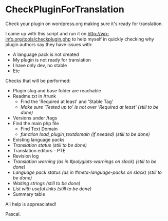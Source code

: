 # CheckPluginForTranslation
Check your plugin on wordpress.org making sure it's ready for translation.

I came up with this script and run it on http://wp-info.org/tools/checkplugin.php to help myself in quickly checking why plugin authors say they have issues with:
- A language pack is not created
- My plugin is not ready for translation
- I have only dev, no stable
- Etc

Checks that will be performed:
* Plugin slug and base folder are reachable
* Readme.txt in /trunk
  * Find the 'Required at least' and 'Stable Tag'
  * _Make sure 'Tested up to' is not over 'Required at least' (still to be done)_
* Versions under /tags
* Find the main php file
  * Find Text Domain
  * _function load_plugin_textdomain (if needed) (still to be done)_
* Existing language packs
* _Translation status (still to be done)_
* Translation editors - PTE
* Revision log
* _Translation warning (as in #polyglots-warnings on slack) (still to be done)_
* _Language pack status (as in #meta-language-packs on slack) (still to be done)_
* _Waiting strings (still to be done)_
* _List with useful links (still to be done)_
* Summary table

All help is appreaciated!

Pascal.
